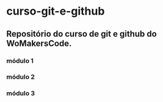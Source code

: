 # curso-git-e-github

## Repositório do curso de git e github do WoMakersCode. 

### módulo 1
### módulo 2
### módulo 3